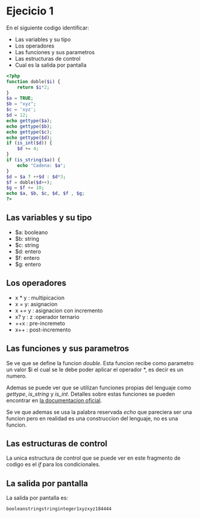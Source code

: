 # Ejecicio 1

En el siguiente codigo identificar:
- Las variables y su tipo
- Los operadores
- Las funciones y sus parametros
- Las estructuras de control
- Cual es la salida por pantalla

```php
<?php
function doble($i) {
    return $i*2;
}
$a = TRUE;
$b = "xyz";
$c = 'xyz';
$d = 12;
echo gettype($a);
echo gettype($b);
echo gettype($c);
echo gettype($d);
if (is_int($d)) {
    $d += 4;
}
if (is_string($a)) {
    echo "Cadena: $a";
}
$d = $a ? ++$d : $d*3;
$f = doble($d++);
$g = $f += 10;
echo $a, $b, $c, $d, $f , $g;
?>
```

## Las variables y su tipo
- $a: booleano
- $b: string
- $c: string
- $d: entero
- $f: entero
- $g: entero

## Los operadores
- x * y : multipicacion
- x = y: asignacion
- x += y : asignacion con incremento
- x? y : z  :operador ternario
- ++x : pre-incremeto
- x++ : post-incremento

## Las funciones y sus parametros
Se ve que se define la funcion *double*. Esta funcion recibe como parametro un valor  $i el cual se le debe poder aplicar el operador *, es decir es un numero.

Ademas se puede ver que se utilizan funciones propias del lenguaje como *gettype*, *is_string* y *is_int*. Detalles sobre estas funciones se pueden encontrar en [la documentacion oficial](https://www.php.net/docs.php).

Se ve que ademas se usa la palabra reservada *echo* que pareciera ser una funcion pero en realidad es una construccion del lenguaje, no es una funcion.

## Las estructuras de control
La unica estructura de control que se puede ver en este fragmento de codigo es el *if* para los condicionales.

## La salida por pantalla
La salida por pantalla es:
```
booleanstringstringinteger1xyzxyz184444
```
